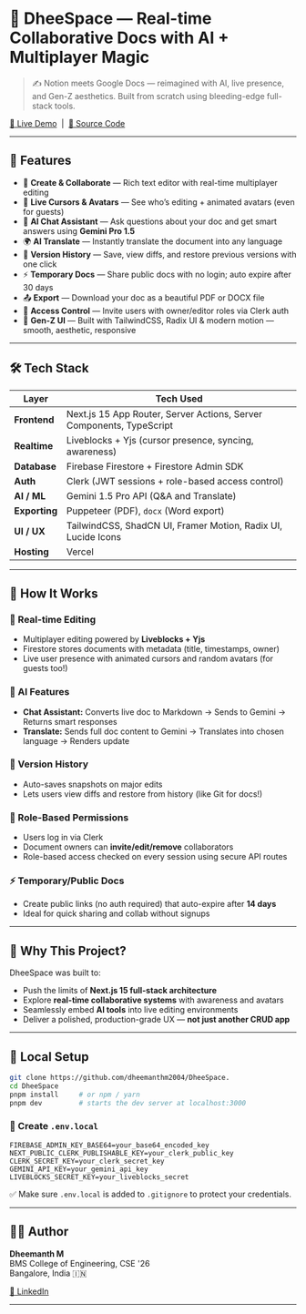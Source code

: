 # 🚀 DheeSpace — Real-time Collaborative Docs with AI + Multiplayer Magic

> ✍️ Notion meets Google Docs — reimagined with AI, live presence, and Gen-Z aesthetics. Built from scratch using bleeding-edge full-stack tools.

[🔗 Live Demo](https://dheespace.vercel.app) &nbsp;|&nbsp; [📂 Source Code](https://github.com/dheemanthm2004/DheeSpace.)

---

## 🧠 Features

- 📝 **Create & Collaborate** — Rich text editor with real-time multiplayer editing
- 👥 **Live Cursors & Avatars** — See who’s editing + animated avatars (even for guests)
- 🤖 **AI Chat Assistant** — Ask questions about your doc and get smart answers using **Gemini Pro 1.5**
- 🌍 **AI Translate** — Instantly translate the document into any language
- 💾 **Version History** — Save, view diffs, and restore previous versions with one click
- ⚡️ **Temporary Docs** — Share public docs with no login; auto expire after 30 days
- 📤 **Export** — Download your doc as a beautiful PDF or DOCX file
- 🔐 **Access Control** — Invite users with owner/editor roles via Clerk auth
- 🎨 **Gen-Z UI** — Built with TailwindCSS, Radix UI & modern motion — smooth, aesthetic, responsive

---

## 🛠️ Tech Stack

| Layer         | Tech Used                                                                 |
|---------------|---------------------------------------------------------------------------|
| **Frontend**  | Next.js 15 App Router, Server Actions, Server Components, TypeScript      |
| **Realtime**  | Liveblocks + Yjs (cursor presence, syncing, awareness)                    |
| **Database**  | Firebase Firestore + Firestore Admin SDK                                  |
| **Auth**      | Clerk (JWT sessions + role-based access control)                          |
| **AI / ML**   | Gemini 1.5 Pro API (Q&A and Translate)                                     |
| **Exporting** | Puppeteer (PDF), `docx` (Word export)                                     |
| **UI / UX**   | TailwindCSS, ShadCN UI, Framer Motion, Radix UI, Lucide Icons             |
| **Hosting**   | Vercel                                                                     |

---

## 📄 How It Works

### 🔄 Real-time Editing
- Multiplayer editing powered by **Liveblocks + Yjs**
- Firestore stores documents with metadata (title, timestamps, owner)
- Live user presence with animated cursors and random avatars (for guests too!)

### 🧠 AI Features
- **Chat Assistant:** Converts live doc to Markdown → Sends to Gemini → Returns smart responses
- **Translate:** Sends full doc content to Gemini → Translates into chosen language → Renders update

### 💾 Version History
- Auto-saves snapshots on major edits
- Lets users view diffs and restore from history (like Git for docs!)

### 🔐 Role-Based Permissions
- Users log in via Clerk
- Document owners can **invite/edit/remove** collaborators
- Role-based access checked on every session using secure API routes

### ⚡ Temporary/Public Docs
- Create public links (no auth required) that auto-expire after **14 days**
- Ideal for quick sharing and collab without signups

---

## 🎯 Why This Project?

DheeSpace was built to:

- Push the limits of **Next.js 15 full-stack architecture**
- Explore **real-time collaborative systems** with awareness and avatars
- Seamlessly embed **AI tools** into live editing environments
- Deliver a polished, production-grade UX — **not just another CRUD app**

---

## 🧪 Local Setup

```bash
git clone https://github.com/dheemanthm2004/DheeSpace.
cd DheeSpace
pnpm install     # or npm / yarn
pnpm dev         # starts the dev server at localhost:3000
```

### 📁 Create `.env.local`

```env
FIREBASE_ADMIN_KEY_BASE64=your_base64_encoded_key
NEXT_PUBLIC_CLERK_PUBLISHABLE_KEY=your_clerk_public_key
CLERK_SECRET_KEY=your_clerk_secret_key
GEMINI_API_KEY=your_gemini_api_key
LIVEBLOCKS_SECRET_KEY=your_liveblocks_secret
```

✅ Make sure `.env.local` is added to `.gitignore` to protect your credentials.




---

## 🙋‍♂️ Author

**Dheemanth M**  
BMS College of Engineering, CSE '26  
Bangalore, India 🇮🇳

[🔗 LinkedIn](https://www.linkedin.com/in/dheemanth-madaiah-484a43327/)  


---



